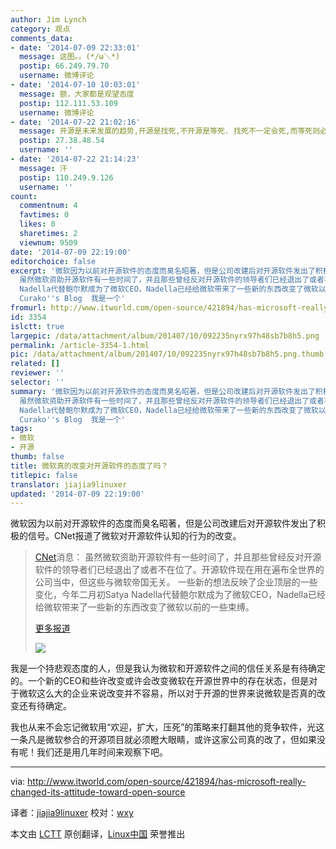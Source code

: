 ```yaml
---
author: Jim Lynch
category: 观点
comments_data:
- date: '2014-07-09 22:33:01'
  message: 这图。。(*/ω＼*)
  postip: 66.249.79.70
  username: 微博评论
- date: '2014-07-10 10:03:01'
  message: 额，大家都是观望态度
  postip: 112.111.53.109
  username: 微博评论
- date: '2014-07-22 21:02:16'
  message: 开源是未来发展的趋势,开源是找死,不开源是等死. 找死不一定会死,而等死则必死无疑.
  postip: 27.38.48.54
  username: ''
- date: '2014-07-22 21:14:23'
  message: 汗
  postip: 110.249.9.126
  username: ''
count:
  commentnum: 4
  favtimes: 0
  likes: 0
  sharetimes: 2
  viewnum: 9509
date: '2014-07-09 22:19:00'
editorchoice: false
excerpt: '微软因为以前对开源软件的态度而臭名昭著，但是公司改建后对开源软件发出了积极的信号。CNet报道了微软对开源软件认知的行为的改变。  CNet消息：
  虽然微软资助开源软件有一些时间了，并且那些曾经反对开源软件的领导者们已经退出了或者不在位了。开源软件现在用在遍布全世界的公司当中，但这些与微软帝国无关。 一些新的想法反映了企业顶层的一些变化，今年二月初Satya
  Nadella代替鲍尔默成为了微软CEO，Nadella已经给微软带来了一些新的东西改变了微软以前的一些束缚。 更多报道  微软和开源社区 Image credit:
  Curako''s Blog  我是一个'
fromurl: http://www.itworld.com/open-source/421894/has-microsoft-really-changed-its-attitude-toward-open-source
id: 3354
islctt: true
largepic: /data/attachment/album/201407/10/092235nyrx97h48sb7b8h5.png
permalink: /article-3354-1.html
pic: /data/attachment/album/201407/10/092235nyrx97h48sb7b8h5.png.thumb.jpg
related: []
reviewer: ''
selector: ''
summary: '微软因为以前对开源软件的态度而臭名昭著，但是公司改建后对开源软件发出了积极的信号。CNet报道了微软对开源软件认知的行为的改变。  CNet消息：
  虽然微软资助开源软件有一些时间了，并且那些曾经反对开源软件的领导者们已经退出了或者不在位了。开源软件现在用在遍布全世界的公司当中，但这些与微软帝国无关。 一些新的想法反映了企业顶层的一些变化，今年二月初Satya
  Nadella代替鲍尔默成为了微软CEO，Nadella已经给微软带来了一些新的东西改变了微软以前的一些束缚。 更多报道  微软和开源社区 Image credit:
  Curako''s Blog  我是一个'
tags:
- 微软
- 开源
thumb: false
title: 微软真的改变对开源软件的态度了吗？
titlepic: false
translator: jiajia9linuxer
updated: '2014-07-09 22:19:00'
---
```


微软因为以前对开源软件的态度而臭名昭著，但是公司改建后对开源软件发出了积极的信号。CNet报道了微软对开源软件认知的行为的改变。



> 
> [CNet](http://www.cnet.com/news/dead-and-buried-microsofts-holy-war-on-open-source-software/)消息： 虽然微软资助开源软件有一些时间了，并且那些曾经反对开源软件的领导者们已经退出了或者不在位了。开源软件现在用在遍布全世界的公司当中，但这些与微软帝国无关。 一些新的想法反映了企业顶层的一些变化，今年二月初Satya Nadella代替鲍尔默成为了微软CEO，Nadella已经给微软带来了一些新的东西改变了微软以前的一些束缚。
> 
> 
> [更多报道](http://www.cnet.com/news/dead-and-buried-microsofts-holy-war-on-open-source-software/)
> 
> 
> ![](/data/attachment/album/201407/10/092235nyrx97h48sb7b8h5.png)
> 
> 
> 


我是一个持悲观态度的人，但是我认为微软和开源软件之间的信任关系是有待确定的。一个新的CEO和些许改变或许会改变微软在开源世界中的存在状态，但是对于微软这么大的企业来说改变并不容易，所以对于开源的世界来说微软是否真的改变还有待确定。


我也从来不会忘记微软用“欢迎，扩大，压死”的策略来打翻其他的竞争软件，光这一条凡是微软参合的开源项目就必须瞪大眼睛，或许这家公司真的改了，但如果没有呢！我们还是用几年时间来观察下吧。




---


via: <http://www.itworld.com/open-source/421894/has-microsoft-really-changed-its-attitude-toward-open-source>


译者：[jiajia9linuxer](https://github.com/jiajia9linuxer) 校对：[wxy](https://github.com/wxy)


本文由 [LCTT](https://github.com/LCTT/TranslateProject) 原创翻译，[Linux中国](http://linux.cn/) 荣誉推出